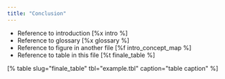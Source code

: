 ```yaml
---
title: "Conclusion"
---
```


-   Reference to introduction [%x intro %]
-   Reference to glossary [%x glossary %]
-   Reference to figure in another file [%f intro_concept_map %]
-   Reference to table in this file [%t finale_table %]

[% table slug="finale_table" tbl="example.tbl" caption="table caption" %]
